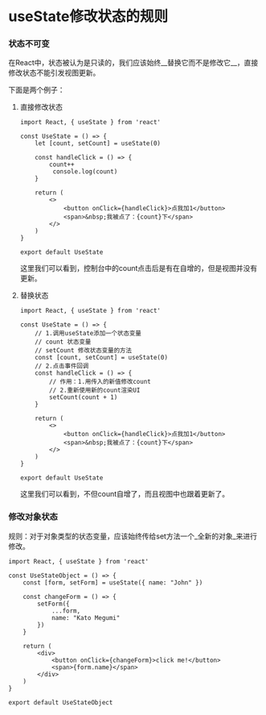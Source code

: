 # useState修改状态的规则

### 状态不可变

​	在React中，状态被认为是只读的，我们应该始终__替换它而不是修改它__，直接修改状态不能引发视图更新。



下面是两个例子：

1. 直接修改状态

   ```react
   import React, { useState } from 'react'
   
   const UseState = () => {
       let [count, setCount] = useState(0)
       
       const handleClick = () => {
           count++
         	console.log(count)
       }
   
       return (
           <>
               <button onClick={handleClick}>点我加1</button>
               <span>&nbsp;我被点了：{count}下</span>
           </>
       )
   }
   
   export default UseState
   ```
   
   这里我们可以看到，控制台中的count点击后是有在自增的，但是视图并没有更新。
   
1. 替换状态

   ```react
   import React, { useState } from 'react'
   
   const UseState = () => {
       // 1.调用useState添加一个状态变量
       // count 状态变量
       // setCount 修改状态变量的方法
       const [count, setCount] = useState(0)
       // 2.点击事件回调
       const handleClick = () => {
           // 作用：1.用传入的新值修改count
           // 2.重新使用新的count渲染UI
           setCount(count + 1)
       }
   
       return (
           <>
               <button onClick={handleClick}>点我加1</button>
               <span>&nbsp;我被点了：{count}下</span>
           </>
       )
   }
   
   export default UseState
   ```
   
   这里我们可以看到，不但count自增了，而且视图中也跟着更新了。

### 修改对象状态

规则：对于对象类型的状态变量，应该始终传给set方法一个_全新的对象_来进行修改。

```react
import React, { useState } from 'react'

const UseStateObject = () => {
    const [form, setForm] = useState({ name: "John" })

    const changeForm = () => {
        setForm({
            ...form,
            name: "Kato Megumi"
        })
    }

    return (
        <div>
            <button onClick={changeForm}>click me!</button>
            <span>{form.name}</span>
        </div>
    )
}

export default UseStateObject
```

